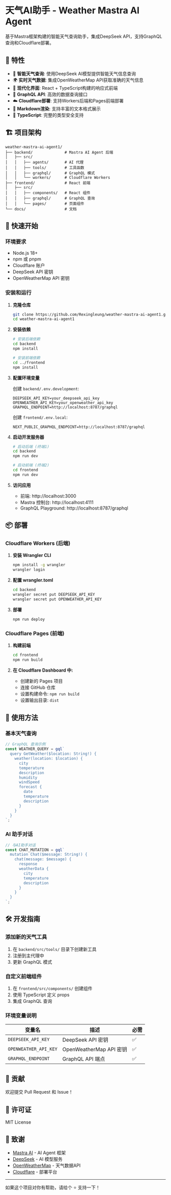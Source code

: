 # 天气AI助手 - Weather Mastra AI Agent

基于Mastra框架构建的智能天气查询助手，集成DeepSeek API，支持GraphQL查询和Cloudflare部署。

## 🌟 特性

- 🤖 **智能天气查询**: 使用DeepSeek AI模型提供智能天气信息查询
- 🌍 **实时天气数据**: 集成OpenWeatherMap API获取准确的天气信息
- 📱 **现代化界面**: React + TypeScript构建的响应式前端
- 🚀 **GraphQL API**: 高效的数据查询接口
- ☁️ **Cloudflare部署**: 支持Workers后端和Pages前端部署
- 📝 **Markdown渲染**: 支持丰富的文本格式展示
- 🔧 **TypeScript**: 完整的类型安全支持

## 🏗️ 项目架构

```
weather-mastra-ai-agent1/
├── backend/              # Mastra AI Agent 后端
│   ├── src/
│   │   ├── agents/       # AI 代理
│   │   ├── tools/        # 工具函数
│   │   ├── graphql/      # GraphQL 模式
│   │   └── workers/      # Cloudflare Workers
├── frontend/             # React 前端
│   ├── src/
│   │   ├── components/   # React 组件
│   │   ├── graphql/      # GraphQL 查询
│   │   └── pages/        # 页面组件
└── docs/                 # 文档
```

## 🚀 快速开始

### 环境要求

- Node.js 18+
- npm 或 pnpm
- Cloudflare 账户
- DeepSeek API 密钥
- OpenWeatherMap API 密钥

### 安装和运行

1. **克隆仓库**
   ```bash
   git clone https://github.com/Rexingleung/weather-mastra-ai-agent1.git
   cd weather-mastra-ai-agent1
   ```

2. **安装依赖**
   ```bash
   # 安装后端依赖
   cd backend
   npm install
   
   # 安装前端依赖
   cd ../frontend
   npm install
   ```

3. **配置环境变量**
   
   创建 `backend/.env.development`:
   ```env
   DEEPSEEK_API_KEY=your_deepseek_api_key
   OPENWEATHER_API_KEY=your_openweather_api_key
   GRAPHQL_ENDPOINT=http://localhost:8787/graphql
   ```
   
   创建 `frontend/.env.local`:
   ```env
   NEXT_PUBLIC_GRAPHQL_ENDPOINT=http://localhost:8787/graphql
   ```

4. **启动开发服务器**
   ```bash
   # 启动后端 (终端1)
   cd backend
   npm run dev
   
   # 启动前端 (终端2)
   cd frontend
   npm run dev
   ```

5. **访问应用**
   - 前端: http://localhost:3000
   - Mastra 控制台: http://localhost:4111
   - GraphQL Playground: http://localhost:8787/graphql

## 📦 部署

### Cloudflare Workers (后端)

1. **安装 Wrangler CLI**
   ```bash
   npm install -g wrangler
   wrangler login
   ```

2. **配置 wrangler.toml**
   ```bash
   cd backend
   wrangler secret put DEEPSEEK_API_KEY
   wrangler secret put OPENWEATHER_API_KEY
   ```

3. **部署**
   ```bash
   npm run deploy
   ```

### Cloudflare Pages (前端)

1. **构建前端**
   ```bash
   cd frontend
   npm run build
   ```

2. **在 Cloudflare Dashboard 中:**
   - 创建新的 Pages 项目
   - 连接 GitHub 仓库
   - 设置构建命令: `npm run build`
   - 设置输出目录: `dist`

## 🔧 使用方法

### 基本天气查询

```typescript
// GraphQL 查询示例
const WEATHER_QUERY = gql`
  query GetWeather($location: String!) {
    weather(location: $location) {
      city
      temperature
      description
      humidity
      windSpeed
      forecast {
        date
        temperature
        description
      }
    }
  }
`;
```

### AI 助手对话

```typescript
// 与AI助手对话
const CHAT_MUTATION = gql`
  mutation Chat($message: String!) {
    chat(message: $message) {
      response
      weatherData {
        city
        temperature
        description
      }
    }
  }
`;
```

## 🛠️ 开发指南

### 添加新的天气工具

1. 在 `backend/src/tools/` 目录下创建新工具
2. 注册到主代理中
3. 更新 GraphQL 模式

### 自定义前端组件

1. 在 `frontend/src/components/` 创建组件
2. 使用 TypeScript 定义 props
3. 集成 GraphQL 查询

### 环境变量说明

| 变量名 | 描述 | 必需 |
|--------|------|------|
| `DEEPSEEK_API_KEY` | DeepSeek API 密钥 | ✅ |
| `OPENWEATHER_API_KEY` | OpenWeatherMap API 密钥 | ✅ |
| `GRAPHQL_ENDPOINT` | GraphQL API 端点 | ✅ |

## 🤝 贡献

欢迎提交 Pull Request 和 Issue！

## 📄 许可证

MIT License

## 🙏 致谢

- [Mastra AI](https://mastra.ai/) - AI Agent 框架
- [DeepSeek](https://www.deepseek.com/) - AI 模型服务
- [OpenWeatherMap](https://openweathermap.org/) - 天气数据API
- [Cloudflare](https://cloudflare.com/) - 部署平台

---

如果这个项目对你有帮助，请给个 ⭐️ 支持一下！
